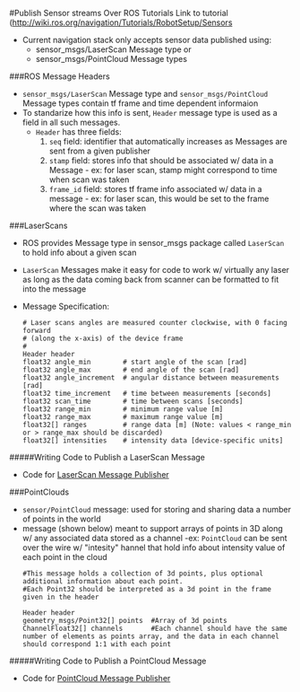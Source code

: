 #Publish Sensor streams Over ROS Tutorials
Link to tutorial (http://wiki.ros.org/navigation/Tutorials/RobotSetup/Sensors

- Current navigation stack only accepts sensor data published using:
  - sensor_msgs/LaserScan Message type or 
  - sensor_msgs/PointCloud Message types
  
###ROS Message Headers

- `sensor_msgs/LaserScan` Message type and `sensor_msgs/PointCloud` Message types contain tf frame and time dependent informaion
- To standarize how this info is sent, `Header` message type is used as a field in all such messages.
    - `Header` has three fields:
        1. `seq` field: identifier that automatically increases as Messages are sent from a given publisher
        2. `stamp` field: stores info that should be associated w/ data in a Message
          - ex: for laser scan, stamp might correspond to time when scan was taken
        3. `frame_id` field: stores tf frame info associated w/ data in a message
          - ex: for laser scan, this would be set to the frame where the scan was taken

###LaserScans

- ROS provides Message type in sensor_msgs package called `LaserScan` to hold info about a given scan
- `LaserScan` Messages make it easy for code to work w/ virtually any laser as long as the data coming back from scanner can be formatted to fit into the message
- Message Specification:

  ```
  # Laser scans angles are measured counter clockwise, with 0 facing forward
  # (along the x-axis) of the device frame
  #
  Header header
  float32 angle_min        # start angle of the scan [rad]
  float32 angle_max        # end angle of the scan [rad]
  float32 angle_increment  # angular distance between measurements [rad]
  float32 time_increment   # time between measurements [seconds]
  float32 scan_time        # time between scans [seconds]
  float32 range_min        # minimum range value [m]
  float32 range_max        # maximum range value [m]
  float32[] ranges         # range data [m] (Note: values < range_min or > range_max should be discarded)
  float32[] intensities    # intensity data [device-specific units]
  ```
#####Writing Code to Publish a LaserScan Message

- Code for [LaserScan Message Publisher](https://github.com/mperez13/ROS-Tutorials/blob/master/navigation_ws/src/robotSetup_SensorStreams/src/laser_scan_publisher.cpp) 

###PointClouds

- `sensor/PointCloud` message: used for storing and sharing data a number of points in the world
- message (shown below) meant to support arrays of points in 3D along w/ any associated data stored as a channel
  -ex: `PointCloud` can be sent over the wire w/ "intesity" hannel that hold info about intensity value of each point in the cloud
  ```
  #This message holds a collection of 3d points, plus optional additional information about each point.
  #Each Point32 should be interpreted as a 3d point in the frame given in the header
  
  Header header
  geometry_msgs/Point32[] points  #Array of 3d points
  ChannelFloat32[] channels       #Each channel should have the same number of elements as points array, and the data in each channel should correspond 1:1 with each point
  ```

#####Writing Code to Publish a PointCloud Message

- Code for [PointCloud Message Publisher](https://github.com/mperez13/ROS-Tutorials/blob/master/navigation_ws/src/robotSetup_SensorStreams/src/point_cloud_publisher.cpp)
